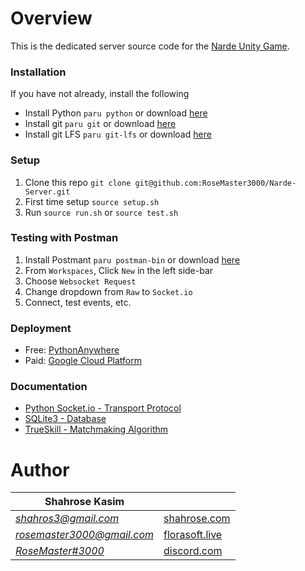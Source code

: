 # Overview
This is the dedicated server source code for the [Narde Unity Game](https://github.com/liormushiev/Narde).

### Installation
If you have not already, install the following
* Install Python `paru python` or download [here](https://www.python.org/downloads/)
* Install git `paru git` or download [here](https://git-scm.com/downloads)
* Install git LFS `paru git-lfs` or download [here](https://git-lfs.github.com/)


### Setup
1. Clone this repo `git clone git@github.com:RoseMaster3000/Narde-Server.git`
2. First time setup `source setup.sh`
3. Run `source run.sh` or `source test.sh`

### Testing with Postman
1. Install Postmant `paru postman-bin` or download [here](https://www.postman.com/downloads/)
2. From `Workspaces`, Click `New` in the left side-bar
3. Choose `Websocket Request`
4. Change dropdown from `Raw` to `Socket.io`
5. Connect, test events, etc.

### Deployment
* Free: [PythonAnywhere](https://www.pythonanywhere.com/user/rosemaster3000/)
* Paid: [Google Cloud Platform](https://console.cloud.google.com/)


### Documentation
* [Python Socket.io - Transport Protocol](https://python-socketio.readthedocs.io/en/latest/intro.html) 
* [SQLite3 - Database](https://docs.python.org/3/library/sqlite3.html)
* [TrueSkill - Matchmaking Algorithm](https://trueskill.org/)

# Author
| Shahrose Kasim |             |
|----------------|-------------|
|*[shahros3@gmail.com](mailto:shahros3@gmail.com)*|[shahrose.com](http://shahrose.com)|
|*[rosemaster3000@gmail.com](mailto:rosemaster3000@gmail.com)*|[florasoft.live](https://florasoft.live) |
|*[RoseMaster#3000](https://discordapp.com/users/122224041296789508)*|[discord.com](https://discord.com/)|